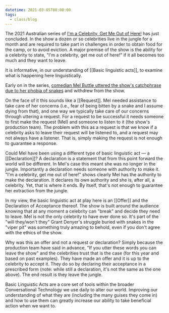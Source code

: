 ```yaml
---
datetime: 2021-03-05T00:00:00
tags:
  - class/blog
---
```

The 2021 Australian series of [I'm a Celebrity, Get Me Out of Here!](https://www.imdb.com/title/tt4422950/) has just concluded. In the show a dozen or so celebrities live in the jungle for a month and are required to take part in challenges in order to obtain food for the camp, or to avoid eviction. A major premise of the show is the ability for a celebrity to state, "I'm a celebrity, get me out of here!" if it all becomes too much and they want to leave.

It is informative, in our understanding of [[Basic linguistic acts]], to examine what is happening here linguistically.

Early on in the series, [comedian Mel Buttle uttered the show's catchphrase due to her phobia of snakes](https://www.news.com.au/entertainment/tv/reality-tv/im-a-celebrity/im-a-celeb-2021-mel-buttle-quits-the-show-due-to-snake-phobia/news-story/09930ed1c40269e0f5ff167de3f1aa53) and withdrew from the show.

On the face of it this sounds like a [[Request]]. Mel needed assistance to take care of her concerns (i.e., fear of being bitten by a snake and I assume dying from that), and one way we typically take care of our concerns through uttering a request. For a request to be successful it needs someone to first make the request (Mel) and someone to listen to it (the show's production team). The problem with this as a request is that we know if a celebrity asks to leave their request will be listened to, and a request may not always have a listener. That is, simply making the request is not enough to guarantee a response.

Could Mel have been using a different type of basic linguistic act — a [[Declaration]]? A declaration is a statement that from this point forward the world will be different. In Mel's case this meant she was no longer in the jungle. Importantly a declaration needs someone with authority to make it. "I'm a celebrity, get me out of here!" shows clearly Mel has the authority to make the declaration. It declares its own authority and she is, after all, a celebrity. Yet, that is where it ends. By itself, that's not enough to guarantee her extraction from the jungle.

In my view, the basic linguistic act at play here is an [[Offer]] and the Declaration of Acceptance thereof. The show is built around the audience knowing that at any moment a celebrity can "break" and decide they need to leave. Mel is not the only celebrity to have ever done so. It's part of the "will they/won't they" Grant Denyer's struggle buried with snakes in the "viper pit" was something truly amazing to behold, even if you don't agree with the ethics of the show.

Why was this an offer and not a request or declaration? Simply because the production team have said in advance, "If you utter these words you can leave the show" and the celebrities trust that is the case (for this year and based on past examples). They have made an offer and it is up to the celebrity to accept it. They do so by declaring their acceptance in a prescribed form (note: while still a declaration, it's not the same as the one above). The end result is they leave the jungle.

Basic Linguistic Acts are a core set of tools within the broader Conversational Technology we use daily to alter our world. Improving our understanding of what they are (including the many guises they come in) and how to use them can greatly increase our ability to take beneficial action when we want to.
